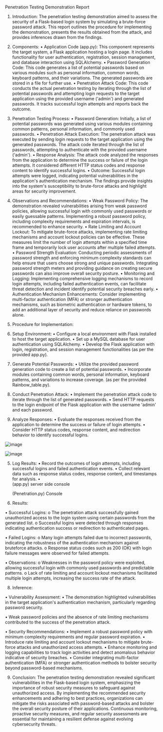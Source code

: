 Penetration Testing Demonstration Report 
1. Introduction: 
The penetration testing demonstration aimed to assess the security of a Flask-based login system by simulating a brute-force password attack. This report outlines the procedure for implementing the demonstration, presents the results obtained from the attack, and provides inferences drawn from the findings. 

2. Components: 
•	Application Code (app.py): This component represents the target system, a Flask application hosting a login page. It includes functionality for user authentication, registration, session management, and database interaction using SQLAlchemy. 
•	Password Generation Code: This code generates a list of potential passwords based on various modules such as personal information, common words, keyboard patterns, and their variations. The generated passwords are stored in a file for further use. 
•	Penetration Attack Code: This code conducts the actual penetration testing by iterating through the list of potential passwords and attempting login requests to the target application using the provided username ('admin') and generated passwords. It tracks successful login attempts and reports back the outcome. 

3. Penetration Testing Process: 
•	Password Generation: Initially, a list of potential passwords was generated using various modules containing common patterns, personal information, and commonly used passwords. 
•	Penetration Attack Execution: The penetration attack was executed by sending login requests to the target application using the generated passwords. The attack code iterated through the list of passwords, attempting to authenticate with the provided username ('admin'). 
•	Response Analysis: The attack code analyzed the responses from the application to determine the success or failure of the login attempts. It considered different HTTP status codes and response content to identify successful logins. 
•	Outcome: Successful login attempts were logged, indicating potential vulnerabilities in the application's authentication mechanism. The findings provide insights into the system's susceptibility to brute-force attacks and highlight areas for security improvement. 

4. Observations and Recommendations: 
•	Weak Password Policy: The demonstration revealed vulnerabilities arising from weak password policies, allowing successful login with commonly used passwords or easily guessable patterns. Implementing a robust password policy, including complexity requirements and expiration intervals, is recommended to enhance security. 
•	Rate Limiting and Account Lockout: To mitigate brute-force attacks, implementing rate limiting mechanisms and account lockout policies can be effective. These measures limit the number of login attempts within a specified time frame and temporarily lock user accounts after multiple failed attempts. 
•	Password Strength Evaluation: Conducting periodic assessments of password strength and enforcing minimum complexity standards can help ensure that users choose strong and unique passwords. Integrating password strength meters and providing guidance on creating secure passwords can also improve overall security posture. 
•	Monitoring and Logging: Implementing comprehensive logging mechanisms to record login attempts, including failed authentication events, can facilitate threat detection and incident 
identify potential security breaches early. 
•	Authentication Mechanism Enhancements: Consider implementing multi-factor authentication (MFA) or stronger authentication mechanisms, such as biometric authentication or hardware tokens, to add an additional layer of security and reduce reliance on passwords alone. 

6. Procedure for Implementation: 


1.	Setup Environment: 
•	Configure a local environment with Flask installed to host the target application. 
•	Set up a MySQL database for user authentication using SQLAlchemy. 
•	Develop the Flask application with login, registration, and session management functionalities (as per the provided app.py). 
	
2.	Generate Potential Passwords:
•	Utilize the provided password generation code to create a list of potential passwords. 
•	Incorporate modules containing common words, personal information, keyboard patterns, and variations to increase coverage. (as per the provided Rainbow_table.py).
	
3.	Conduct Penetration Attack:
•	Implement the penetration attack code to iterate through the list of generated passwords. 
•	Send HTTP requests to the login endpoint of the Flask application with the username 'admin' and each password. 

4.	Analyze Responses:
•	Evaluate the responses received from the application to determine the success or failure of login attempts. 
•	Consider HTTP status codes, response content, and redirection behavior to identify successful logins. 

![image](https://github.com/Atharva-211/Website_Penetration/assets/143292799/664bcd14-699f-4389-b5ed-72d73bc26da2)

![image](https://github.com/Atharva-211/Website_Penetration/assets/143292799/18467f2d-aaaa-4866-abad-4a0f11f90ed8)


5.	Log Results:
•	Record the outcomes of login attempts, including successful logins and failed authentication events. 
•	Collect relevant data such as response status codes, response content, and timestamps for analysis. 
•	
	(app.py) server side console
	 
	
	(Penetration.py) Console
	 
	
7. Results: 

•	Successful Logins: 
o	The penetration attack successfully gained unauthorized access to the login system using certain passwords from the generated list. 
o	Successful logins were detected through responses indicating authentication success or redirection to authenticated pages. 

•	Failed Logins: 
o	Many login attempts failed due to incorrect passwords, indicating the
robustness of the authentication mechanism against bruteforce attacks.
o	Response status codes such as 200 (OK) with login failure messages were 
observed for failed attempts.

•	Observations: 
o	Weaknesses in the password policy were exploited, allowing successful login with commonly used passwords and predictable patterns. 
o	Lack of rate limiting and account lockout mechanisms facilitated multiple login attempts, increasing the success rate of the attack. 

8. Inference: 

•	Vulnerability Assessment: 
•	The demonstration highlighted vulnerabilities in the target application's authentication mechanism, particularly regarding password security. 

•	Weak password policies and the absence of rate limiting mechanisms contributed to the success of the penetration attack. 

•	Security Recommendations: 
•	Implement a robust password policy with minimum complexity requirements and regular password expiration. 
•	Introduce rate limiting and account lockout mechanisms to mitigate brute-force attacks and unauthorized access attempts. 
•	Enhance monitoring and logging capabilities to track login activities and detect anomalous behavior indicative of security breaches. 
•	Consider integrating multi-factor authentication (MFA) or stronger authentication methods to bolster security beyond password-based mechanisms. 


9. Conclusion: 
The penetration testing demonstration revealed significant vulnerabilities in the Flask-based login system, emphasizing the importance of robust security measures to safeguard against unauthorized access. By implementing the recommended security enhancements and adhering to best practices, organizations can mitigate the risks associated with password-based attacks and bolster the overall security posture of their applications. Continuous monitoring, proactive security measures, and regular security assessments are essential for maintaining a resilient defense against evolving cybersecurity threats.
	


